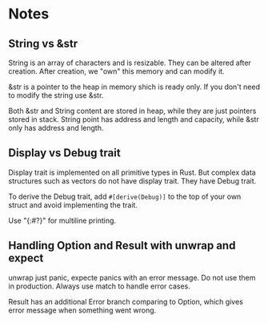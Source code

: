 # Notes

## String vs &str

String is an array of characters and is resizable. They can be altered after creation. After creation, we "own" this memory and can modify it.

&str is a pointer to the heap in memory shich is ready only. If you don't need to modify the string use &str.

Both &str and String content are stored in heap, while they are just pointers stored in stack. String point has address and length and capacity, while &str only has address and length.

## Display vs Debug trait

Display trait is implemented on all primitive types in Rust. But complex data structures such as vectors do not have display trait. They have Debug trait.

To derive the Debug trait, add `#[derive(Debug)]` to the top of your own struct and avoid implementing the trait.

Use "{:#?}" for multiline printing.

## Handling Option and Result with unwrap and expect

unwrap just panic, expecte panics with an error message. Do not use them in production. Always use match to handle error cases.

Result has an additional Error branch comparing to Option, which gives error message when something went wrong.
